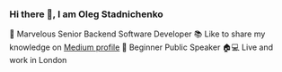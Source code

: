 ### Hi there 👋, I am Oleg Stadnichenko

🚀 Marvelous Senior Backend Software Developer
📚 Like to share my knowledge on [Medium profile](https://medium.com/@stoleg)
🎤 Beginner Public Speaker
🏠💻 Live and work in London

<!--
**oleg-sta/oleg-sta** is a ✨ _special_ ✨ repository because its `README.md` (this file) appears on your GitHub profile.

Here are some ideas to get you started:

- 🔭 I’m currently working on ...
- 🌱 I’m currently learning ...
- 👯 I’m looking to collaborate on ...
- 🤔 I’m looking for help with ...
- 💬 Ask me about ...
- 📫 How to reach me: ...
- 😄 Pronouns: ...
- ⚡ Fun fact: ...
-->
